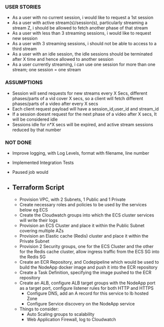 ### USER STORIES

- As a user with no current session, i would like to request a 1st session
- As a user with active stream(s)/session(s), particularly streaming a stream Z, i should be allowed to fetch another phase of that stream
- As a user with less than 3 streaming sessions, i would like to request new session
- As a user with 3 streaming sessions, i should not be able to access to a third stream
- As a user with an idle session, the idle sessions should be terminated after X time and hence allowed to another session
- As a user currently streaming, i can use one session for more than one stream; one session = one stream

### ASSUMPTIONS

- Session will send requests for new streams every X Secs, different phases/parts of a vid cover X secs, so a client will fetch different phases/parts of a video after every X secs
- Each client request payload will have a session_id,user_id and stream_id
- If a session doesnt request for the next phase of a video after X secs, It will be considered idle
- Sessions idle for n\*X secs will be expired, and active stream sessions reduced by that number

### NOT DONE

- Improve logging, with Log Levels, format with filename, line number
- Implemented Integration Tests
- Paused job would

- ## Terraform Script
  - Provision VPC, with 2 Subnets, 1 Public and 1 Private
  - Create necessary roles and policies to be used by the services below eg ECS
  - Create the Cloudwatch groups into which the ECS cluster services will write their logs
  - Provision an ECS Cluster and place it within the Public Subnet covering multiple AZs
  - Provision an Elastic cache (Redis) cluster and place it within the Private Subnet
  - Provision 2 Security groups, one for the ECS Cluster and the other for the Redis cache cluster, allow ingress traffic from the ECS SG into the Redis SG
  - Create an ECR Repository, and Codepipeline which would be used to build the NodeApp docker image and push it into the ECR repository
  - Create a Task Definition, specifying the image pushed to the ECR repository
  - Create an ALB, configure ALB target groups with the NodeApp port as a target port, configure listener rules for both HTTP and HTTPS
    - Configure DNS, add an A record for this service to lb hosted Zone
    - Configure Service discovery on the NodeApp service
  - Things to consider:
    - Auto Scaling groups to scalability
    - Web Application Firewall, log to Cloudwatch
